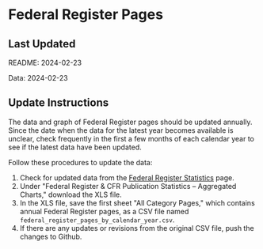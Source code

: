 # Federal Register Pages

## Last Updated

README: 2024-02-23

Data: 2024-02-23

## Update Instructions

The data and graph of Federal Register pages should be updated annually. Since the date when the data for the latest year becomes available is unclear, check frequently in the first a few months of each calendar year to see if the latest data have been updated.

Follow these procedures to update the data:

1. Check for updated data from the [Federal Register Statistics](https://www.federalregister.gov/reader-aids/federal-register-statistics) page.
2. Under "Federal Register & CFR Publication Statistics – Aggregated Charts," download the XLS file.
3. In the XLS file, save the first sheet "All Category Pages," which contains annual Federal Register pages, as a CSV file named `federal_register_pages_by_calendar_year.csv`.
4. If there are any updates or revisions from the original CSV file, push the changes to Github.

